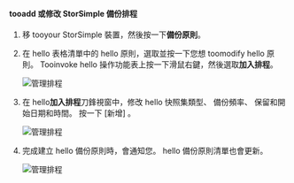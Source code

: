 
<!--author=alkohli last changed: 01/02/17-->

#### <a name="tooadd-or-modify-a-storsimple-backup-schedule"></a>tooadd 或修改 StorSimple 備份排程

1. 移 tooyour StorSimple 裝置，然後按一下**備份原則**。

2. 在 hello 表格清單中的 hello 原則，選取並按一下您想 toomodify hello 原則。 Tooinvoke hello 操作功能表上按一下滑鼠右鍵，然後選取**加入排程**。

    ![管理排程](./media/storsimple-8000-add-modify-backup-schedule-u2/addschedule1.png)

3. 在 hello**加入排程**刀鋒視窗中，修改 hello 快照集類型、 備份頻率、 保留和開始日期和時間。 按一下 [新增] 。

    ![管理排程](./media/storsimple-8000-add-modify-backup-schedule-u2/addschedule5.png)

4. 完成建立 hello 備份原則時，會通知您。 hello 備份原則清單也會更新。

    ![管理排程](./media/storsimple-8000-add-modify-backup-schedule-u2/addschedule4.png)

